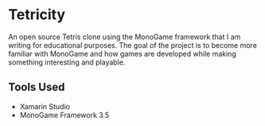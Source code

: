 # Tetricity
An open source Tetris clone using the MonoGame framework that I am writing for educational purposes. The goal of the project is to become more familiar with MonoGame and how games are developed while making something interesting and playable.

Tools Used
------
- Xamarin Studio
- MonoGame Framework 3.5

